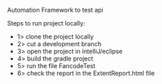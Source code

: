 Automation Framework to test api

Steps to run project locally:

* 1> clone the project locally
* 2> cut a development branch
* 3> open the project in intelliJ/eclipse
* 4> build the gradle project
* 5> run the file FancodeTest
* 6> check the report in the ExtentReport.html file


